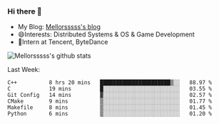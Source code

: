 ### Hi there 👋

- My Blog: [Mellorsssss's blog](https://mellorsssss.com/)
- 😄Interests: Distributed Systems & OS & Game Development
- 🤔Intern at Tencent, ByteDance


![Mellorsssss's github stats](https://github-readme-stats.vercel.app/api?username=Mellorsssss&show_icons=true&theme=radical)

<!-- ![Top Langs](https://github-readme-stats.vercel.app/api/top-langs/?username=anuraghazra&hide=javascript,html,typescript,css,glsl) -->

<!--
**Mellorsssss/Mellorsssss** is a ✨ _special_ ✨ repository because its `README.md` (this file) appears on your GitHub profile.

Here are some ideas to get you started:

- 🔭 I’m currently working on ...
- 🌱 I’m currently learning ...
- 👯 I’m looking to collaborate on ...
- 🤔 I’m looking for help with ...
- 💬 Ask me about ...
- 📫 How to reach me: ...
- 😄 Pronouns: ...
- ⚡ Fun fact: ...
-->

Last Week:
<!--START_SECTION:waka-->

```text
C++          8 hrs 20 mins   ██████████████████████▒░░   88.97 %
C            19 mins         █░░░░░░░░░░░░░░░░░░░░░░░░   03.55 %
Git Config   14 mins         ▓░░░░░░░░░░░░░░░░░░░░░░░░   02.57 %
CMake        9 mins          ▒░░░░░░░░░░░░░░░░░░░░░░░░   01.77 %
Makefile     8 mins          ▒░░░░░░░░░░░░░░░░░░░░░░░░   01.45 %
Python       6 mins          ▒░░░░░░░░░░░░░░░░░░░░░░░░   01.20 %
```

<!--END_SECTION:waka-->
